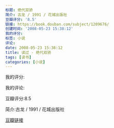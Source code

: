 ```yaml
---
标题: 绝代双骄
简介: 古龙 / 1991 / 花城出版社
豆瓣评分: '8.5'
链接: https://book.douban.com/subject/1209676/
创建时间: '2008-05-23 15:38:12'
我的评分:
标签: 小说
评论:
date: 2008-05-23 15:38:12
title: 读过 - 绝代双骄
tags: [读书]
categories: [小说]
---
```


我的评分:

我的评论:

豆瓣评分:8.5

简介:古龙 / 1991 / 花城出版社

[豆瓣链接](https://book.douban.com/subject/1209676/)


